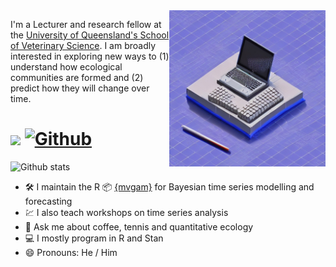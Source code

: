 <img align="right" src="comp_abstract.jpg" width="250"> 

I'm a Lecturer and research fellow at the [University of Queensland's School of Veterinary Science](https://researchers.uq.edu.au/researcher/15140). I am broadly interested in exploring new ways to (1) understand how ecological communities are formed and (2) predict how they will change over time.

 
# ![](https://visitor-badge.laobi.icu/badge?page_id=nicholasjclark.nicholasjclark&left_text=Visitors&left_color=grey&right_color=darkred) [![Github](https://img.shields.io/github/followers/nicholasjclark?label=Follow&style=social)](https://github.com/nicholasjclark)

![Github stats](https://github-readme-stats.vercel.app/api?username=nicholasjclark&show_icons=TRUE&theme=shadow_red)

 - 🛠️ I maintain the R 📦 [{mvgam}](https://nicholasjclark.github.io/mvgam/) for Bayesian time series modelling and forecasting
 - :chart: I also teach workshops on time series analysis
- 💬 Ask me about coffee, tennis and quantitative ecology
 - :computer: I mostly program in R and Stan
- 😄 Pronouns: He / Him
